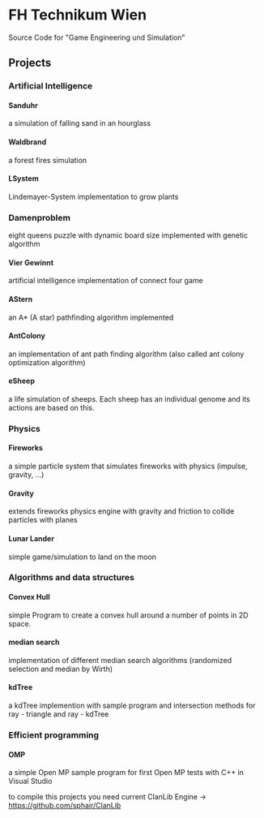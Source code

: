 # FH Technikum Wien
Source Code for "Game Engineering und Simulation"

## Projects

### Artificial Intelligence

#### Sanduhr
a simulation of falling sand in an hourglass
#### Waldbrand
a forest fires simulation
#### LSystem
Lindemayer-System implementation to grow plants
### Damenproblem
eight queens puzzle with dynamic board size implemented with genetic algorithm
#### Vier Gewinnt
artificial intelligence implementation of connect four game
#### AStern
an A* (A star) pathfinding algorithm implemented
#### AntColony
an implementation of ant path finding algorithm (also called ant colony optimization algorithm)
#### eSheep
a life simulation of sheeps. Each sheep has an individual genome and its actions are based on this.

### Physics

#### Fireworks
a simple particle system that simulates fireworks with physics (impulse, gravity, ...)
#### Gravity
extends fireworks physics engine with gravity and friction to collide particles with planes
#### Lunar Lander
simple game/simulation to land on the moon


### Algorithms and data structures

#### Convex Hull
simple Program to create a convex hull around a number of points in 2D space.
#### median search
implementation of different median search algorithms (randomized selection and median by Wirth)
#### kdTree
a kdTree implemention with sample program and intersection methods for ray - triangle and ray - kdTree

### Efficient programming

#### OMP
a simple Open MP sample program for first Open MP tests with C++ in Visual Studio


to compile this projects you need current ClanLib Engine -> https://github.com/sphair/ClanLib